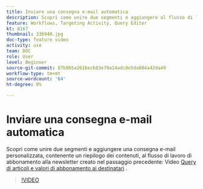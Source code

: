 ```yaml
---
title: Inviare una consegna e-mail automatica
description: Scopri come unire due segmenti e aggiungere al flusso di lavoro di iscrizione alla newsletter una consegna e-mail personalizzata, contenente un riepilogo dei contenuti.
feature: Workflows, Targeting Activity, Query Editor
kt: 8167
thumbnail: 336940.jpg
doc-type: feature video
activity: use
team: DOC
role: User
level: Beginner
source-git-commit: 87b8b5a2616ecb83e70a14adc8e5da804a42da49
workflow-type: tm+mt
source-wordcount: '64'
ht-degree: 0%

---
```



# Inviare una consegna e-mail automatica

Scopri come unire due segmenti e aggiungere una consegna e-mail personalizzata, contenente un riepilogo dei contenuti, al flusso di lavoro di abbonamento alla newsletter creato nel passaggio precedente: Video [Query di articoli e valori di abbonamento ai destinatari](/help/process-management/create-a-content-digest/query-articles-and-recipient-subscription-values.md) .

>[!VIDEO](https://video.tv.adobe.com/v/336904?quality=12)
